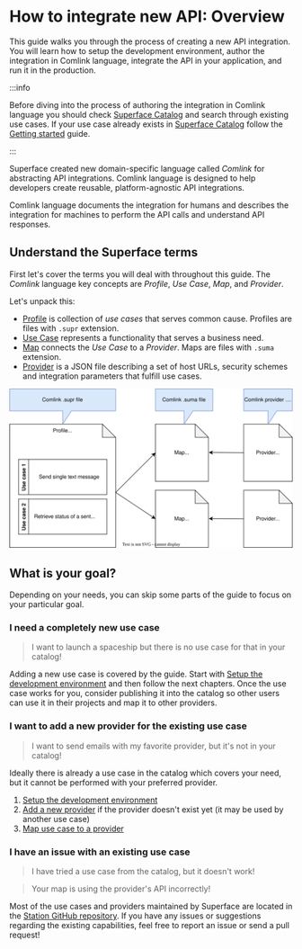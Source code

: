 # How to integrate new API: Overview

This guide walks you through the process of creating a new API integration. You will learn how to setup the development environment, author the integration in Comlink language, integrate the API in your application, and run it in the production.

:::info

Before diving into the process of authoring the integration in Comlink language you should check [Superface Catalog](https://superface.ai/catalog) and search through existing use cases. If your use case already exists in [Superface Catalog](https://superface.ai/catalog) follow the [Getting started](../getting-started.mdx) guide.

:::

Superface created new domain-specific language called _Comlink_ for abstracting API integrations. Comlink language is designed to help developers create reusable, platform-agnostic API integrations.

Comlink language documents the integration for humans and describes the integration for machines to perform the API calls and understand API responses.

## Understand the Superface terms

First let's cover the terms you will deal with throughout this guide. The _Comlink_ language key concepts are _Profile_, _Use Case_, _Map_, and _Provider_.

Let's unpack this:

- [Profile](../reference/glossary.md#profile) is collection of _use cases_ that serves common cause. Profiles are files with `.supr` extension.
- [Use Case](../reference/glossary.md#use-case) represents a functionality that serves a business need.
- [Map](../reference/glossary.md#map) connects the _Use Case_ to a _Provider_. Maps are files with `.suma` extension.
- [Provider](../reference/glossary.md#provider) is a JSON file describing a set of host URLs, security schemes and integration parameters that fulfill use cases.

![Comlink key concepts.](../../../assets/comlink-key-concepts.svg)

## What is your goal?

Depending on your needs, you can skip some parts of the guide to focus on your particular goal.

### I need a completely new use case

> I want to launch a spaceship but there is no use case for that in your catalog!

Adding a new use case is covered by the guide. Start with [Setup the development environment](./setup-the-environment.md) and then follow the next chapters. Once the use case works for you, consider publishing it into the catalog so other users can use it in their projects and map it to other providers.

### I want to add a new provider for the existing use case

> I want to send emails with my favorite provider, but it's not in your catalog!

Ideally there is already a use case in the catalog which covers your need, but it cannot be performed with your preferred provider.

1. [Setup the development environment](./setup-the-environment.md)
2. [Add a new provider](./add-new-provider.md) if the provider doesn't exist yet (it may be used by another use case)
3. [Map use case to a provider](./map-use-case-to-provider.md)

### I have an issue with an existing use case

> I have tried a use case from the catalog, but it doesn't work!

> Your map is using the provider's API incorrectly!

Most of the use cases and providers maintained by Superface are located in the [Station GitHub repository](https://github.com/superfaceai/station). If you have any issues or suggestions regarding the existing capabilities, feel free to report an issue or send a pull request!
